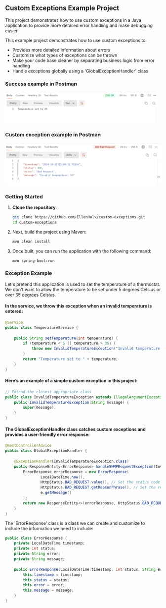## Custom Exceptions Example Project

This project demonstrates how to use custom exceptions in a Java application to provide more detailed error handling and make debugging easier.

This example project demonstrates how to use custom exceptions to:
- Provides more detailed information about errors
- Customize what types of exceptions can be thrown
- Make your code base cleaner by separating business logic from error handling
- Handle exceptions globally using a 'GlobalExceptionHandler' class

### Success example in Postman
<img src="src/main/resources/images/postman-success-example.png" alt="">

### Custom exception example in Postman
<img src="src/main/resources/images/postman-exception-example.png" alt="">

### Getting Started

1. **Clone the repository**:
   ```bash
   git clone https://github.com/EllenHalv/custom-exceptions.git
   cd custom-exceptions
   ```
2. Next, build the project using Maven:
   ```bash
   mvn clean install
   ```

3. Once built, you can run the application with the following command:
   ```bash
   mvn spring-boot:run
   ```

### Exception Example
Let's pretend this application is used to set the temperature of a thermostat. We don't want to allow the temperature to be set under 5 degrees Celsius or over 35 degrees Celsius.

#### In the service, we throw this exception when an invalid temperature is entered:
```java
@Service
public class TemperatureService {

    public String setTemperature(int temperature) {
        if (temperature < 5 || temperature > 35) {
            throw new InvalidTemperatureException("Invalid temperature: " + temperature);
        }
        return "Temperature set to " + temperature;
    }
}
```

#### Here’s an example of a simple custom exception in this project:
```java
// Extend the closest appropriate class
public class InvalidTemperatureException extends IllegalArgumentException {
    public InvalidTemperatureException(String message) {
        super(message);
    }
}
```

#### The GlobalExceptionHandler class catches custom exceptions and provides a user-friendly error response:

```java
@RestControllerAdvice
public class GlobalExceptionHandler {

    @ExceptionHandler(InvalidTemperatureException.class)
    public ResponseEntity<ErrorResponse> handleSNMPRequestException(InvalidTemperatureException e) {
        ErrorResponse errorResponse = new ErrorResponse(
                LocalDateTime.now(),
                HttpStatus.BAD_REQUEST.value(), // Set the status code
                HttpStatus.BAD_REQUEST.getReasonPhrase(), // Set the reason phrase
                e.getMessage()
        );
        return new ResponseEntity<>(errorResponse, HttpStatus.BAD_REQUEST);
    }
}
```

The 'ErrorResponse' class is a class we can create and customize to include the information we need to include:

```java
public class ErrorResponse {
    private LocalDateTime timestamp;
    private int status;
    private String error;
    private String message;

    public ErrorResponse(LocalDateTime timestamp, int status, String error, String message) {
        this.timestamp = timestamp;
        this.status = status;
        this.error = error;
        this.message = message;
    }
}
```